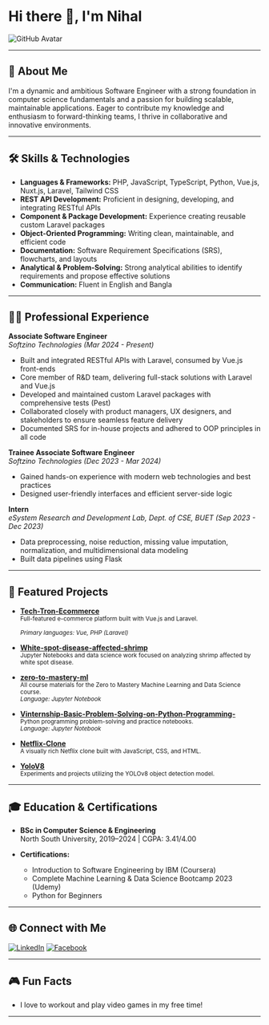# Hi there 👋, I'm Nihal

![GitHub Avatar](https://github.com/ihNihal.png)

---

## 🚀 About Me

I'm a dynamic and ambitious Software Engineer with a strong foundation in computer science fundamentals and a passion for building scalable, maintainable applications. Eager to contribute my knowledge and enthusiasm to forward-thinking teams, I thrive in collaborative and innovative environments.

---

## 🛠️ Skills & Technologies

- **Languages & Frameworks:** PHP, JavaScript, TypeScript, Python, Vue.js, Nuxt.js, Laravel, Tailwind CSS
- **REST API Development:** Proficient in designing, developing, and integrating RESTful APIs
- **Component & Package Development:** Experience creating reusable custom Laravel packages
- **Object-Oriented Programming:** Writing clean, maintainable, and efficient code
- **Documentation:** Software Requirement Specifications (SRS), flowcharts, and layouts
- **Analytical & Problem-Solving:** Strong analytical abilities to identify requirements and propose effective solutions
- **Communication:** Fluent in English and Bangla

---

## 👨‍💻 Professional Experience

**Associate Software Engineer**  
_Softzino Technologies (Mar 2024 - Present)_  
- Built and integrated RESTful APIs with Laravel, consumed by Vue.js front-ends
- Core member of R&D team, delivering full-stack solutions with Laravel and Vue.js
- Developed and maintained custom Laravel packages with comprehensive tests (Pest)
- Collaborated closely with product managers, UX designers, and stakeholders to ensure seamless feature delivery
- Documented SRS for in-house projects and adhered to OOP principles in all code

**Trainee Associate Software Engineer**  
_Softzino Technologies (Dec 2023 - Mar 2024)_  
- Gained hands-on experience with modern web technologies and best practices
- Designed user-friendly interfaces and efficient server-side logic

**Intern**  
_eSystem Research and Development Lab, Dept. of CSE, BUET (Sep 2023 - Dec 2023)_  
- Data preprocessing, noise reduction, missing value imputation, normalization, and multidimensional data modeling
- Built data pipelines using Flask

---

## 📂 Featured Projects

- [**Tech-Tron-Ecommerce**](https://github.com/ihNihal/Tech-Tron-Ecommerce)  
  <sub>Full-featured e-commerce platform built with Vue.js and Laravel.  
  <br>_Primary languages: Vue, PHP (Laravel)_</sub>

- [**White-spot-disease-affected-shrimp**](https://github.com/ihNihal/White-spot-disease-affected-shrimp)  
  <sub>Jupyter Notebooks and data science work focused on analyzing shrimp affected by white spot disease.</sub>

- [**zero-to-mastery-ml**](https://github.com/ihNihal/zero-to-mastery-ml)  
  <sub>All course materials for the Zero to Mastery Machine Learning and Data Science course.<br>
  _Language: Jupyter Notebook_</sub>

- [**Vinternship-Basic-Problem-Solving-on-Python-Programming-**](https://github.com/ihNihal/Vinternship-Basic-Problem-Solving-on-Python-Programming-)  
  <sub>Python programming problem-solving and practice notebooks.<br>
  _Language: Jupyter Notebook_</sub>

- [**Netflix-Clone**](https://github.com/ihNihal/Netflix-Clone)  
  <sub>A visually rich Netflix clone built with JavaScript, CSS, and HTML.</sub>

- [**YoloV8**](https://github.com/ihNihal/YoloV8)  
  <sub>Experiments and projects utilizing the YOLOv8 object detection model.</sub>

---

## 🎓 Education & Certifications

- **BSc in Computer Science & Engineering**  
  North South University, 2019–2024 | CGPA: 3.41/4.00

- **Certifications:**  
  - Introduction to Software Engineering by IBM (Coursera)  
  - Complete Machine Learning & Data Science Bootcamp 2023 (Udemy)  
  - Python for Beginners

---

## 🌐 Connect with Me

[![LinkedIn](https://img.shields.io/badge/LinkedIn-blue?logo=linkedin)](https://www.linkedin.com/in/ih-nihal/)
[![Facebook](https://img.shields.io/badge/Facebook-1877F2?logo=facebook&logoColor=white)](https://www.facebook.com/IHN.Nihal)

---

## 🎮 Fun Facts

- I love to workout and play video games in my free time!

---

<!--
**ihNihal/ihNihal** is a ✨ special ✨ repository because its `README.md` (this file) appears on your GitHub profile.
-->

